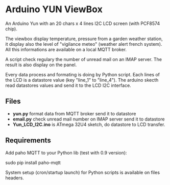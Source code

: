 Arduino YUN ViewBox
===================

An Arduino Yun with an 20 chars x 4 lines I2C LCD screen (with PCF8574 chip).

The viewbox display temperature, pressure from a garden weather station, it
display also the level of "vigilance meteo" (weather alert french system). All
this informations are available on a local MQTT broker.

A script check regulary the number of unread mail on an IMAP server. The result
is also display on the panel.

Every data process and formating is doing by Python script. Each lines of the
LCD is a datastore value (key "line\_1" to "line\_4"). The arduino skecth read
datastores values and send it to the LCD I2C interface.

Files
-----

* **yun.py** format data from MQTT broker send it to datastore
* **email.py** check unread mail number on IMAP server send it to datastore
* **Yun\_LCD\_I2C.ino** is ATmega 32U4 sketch, do datastore to LCD transfer.

Requirements
------------

Add paho MQTT to your Python lib (test with 0.9 version):

  sudo pip install paho-mqtt

System setup (cron/startup launch) for Python scripts is available on files 
headers.
